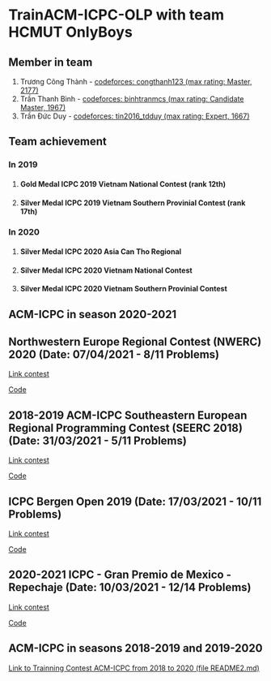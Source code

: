 # TrainACM-ICPC-OLP with team HCMUT OnlyBoys

## Member in team
1. Trương Công Thành - [codeforces: congthanh123 (max rating: Master, 2177)](https://codeforces.com/profile/congthanh123)
2. Trần Thanh Bình - [codeforces: binhtranmcs (max rating: Candidate Master, 1967)](https://codeforces.com/profile/binhtranmcs)
3. Trần Đức Duy - [codeforces: tin2016_tdduy (max rating: Expert, 1667)](https://codeforces.com/profile/tin2016_tdduy)

## Team achievement

### In 2019
1. #### Gold Medal ICPC 2019 Vietnam National Contest (rank 12th)
2. #### Silver Medal ICPC 2019 Vietnam Southern Provinial Contest (rank 17th)
### In 2020
1. #### Silver Medal ICPC 2020 Asia Can Tho Regional
2. #### Silver Medal ICPC 2020 Vietnam National Contest
3. #### Silver Medal ICPC 2020 Vietnam Southern Provinial Contest

## ACM-ICPC in season 2020-2021

## Northwestern Europe Regional Contest (NWERC) 2020 (Date: 07/04/2021 - 8/11 Problems)

[Link contest](https://open.kattis.com/contests/pevfei)

[Code](https://github.com/truongcongthanh2000/TrainACM-ICPC-OLP/tree/master/Northwestern%20Europe%20Regional%20Contest%20(NWERC)%202020)

## 2018-2019 ACM-ICPC Southeastern European Regional Programming Contest (SEERC 2018) (Date: 31/03/2021 - 5/11 Problems)

[Link contest](https://codeforces.com/gym/101964)

[Code](https://github.com/truongcongthanh2000/TrainACM-ICPC-OLP/tree/master/2018-2019%20ACM-ICPC%20Southeastern%20European%20Regional%20Programming%20Contest%20(SEERC%202018))

## ICPC Bergen Open 2019 (Date: 17/03/2021 - 10/11 Problems)

[Link contest](https://open.kattis.com/contests/uyezuj)

[Code](https://github.com/truongcongthanh2000/TrainACM-ICPC-OLP/blob/master/Bergen%20Open%202019)

## 2020-2021 ICPC - Gran Premio de Mexico - Repechaje (Date: 10/03/2021 - 12/14 Problems)

[Link contest](https://codeforces.com/gym/102966)

[Code](https://github.com/truongcongthanh2000/TrainACM-ICPC-OLP/tree/master/2021%20ICPC%20-%20Gran%20Premio%20de%20Mexico%20-%20Repechaje)

## ACM-ICPC in seasons 2018-2019 and 2019-2020

[Link to Trainning Contest ACM-ICPC from 2018 to 2020 (file README2.md)](https://github.com/truongcongthanh2000/TrainACM-ICPC-OLP/blob/master/README2.md)




